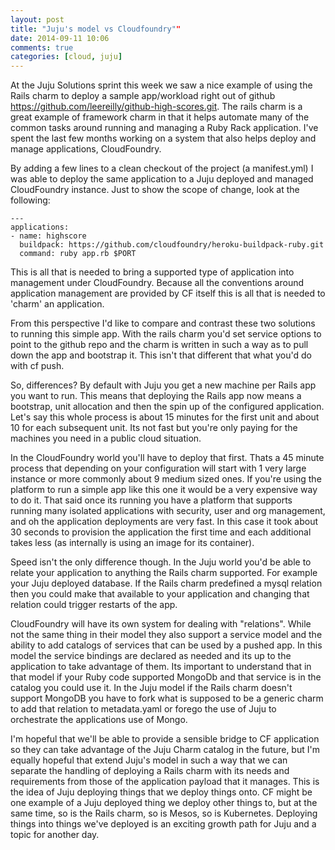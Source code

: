 ```yaml
---
layout: post
title: "Juju's model vs Cloudfoundry""
date: 2014-09-11 10:06
comments: true
categories: [cloud, juju]
---
```


At the Juju Solutions sprint this week we saw a nice example of using the Rails
charm to deploy a sample app/workload right out of github
<https://github.com/leereilly/github-high-scores.git>. The rails charm is a
great example of framework charm in that it helps automate many of the common
tasks around running and managing a Ruby Rack application. I've spent the last few
months working on a system that also helps deploy and manage applications,
CloudFoundry.

By adding a few lines to a clean checkout of the project (a manifest.yml) I was
able to deploy the same application to a Juju deployed and managed CloudFoundry
instance. Just to show the scope of change, look at the following:

    ---
    applications:
    - name: highscore
      buildpack: https://github.com/cloudfoundry/heroku-buildpack-ruby.git
      command: ruby app.rb $PORT


This is all that is needed to bring a supported type of application into
management under CloudFoundry. Because all the conventions around application
management are provided by CF itself this is all that is needed to 'charm' an
application.

From this perspective I'd like to compare and contrast these two solutions to
running this simple app. With the rails charm you'd set service options to
point to the github repo and the charm is written in such a way as to pull down
the app and bootstrap it. This isn't that different that what you'd do with cf
push.

So, differences? By default with Juju you get a new machine per Rails app you
want to run. This means that deploying the Rails app now means a bootstrap,
unit allocation and then the spin up of the configured application. Let's say
this whole process is about 15 minutes for the first unit and about 10 for each
subsequent unit. Its not fast but you're only paying for the machines you need
in a public cloud situation.

In the CloudFoundry world you'll have to deploy that first. Thats a 45 minute
process that depending on your configuration will start with 1 very large
instance or more commonly about 9 medium sized ones. If you're using the
platform to run a simple app like this one it would be a very expensive way to
do it. That said once its running you have a platform that supports running
many isolated applications with security, user and org management, and oh the
application deployments are very fast. In this case it took about 30 seconds to
provision the application the first time and each additional takes less (as
internally is using an image for its container).

Speed isn't the only difference though. In the Juju world you'd be able to
relate your application to anything the Rails charm supported. For example your
Juju deployed database. If the Rails charm predefined a mysql relation then you
could make that available to your application and changing that relation could
trigger restarts of the app.

CloudFoundry will have its own system for dealing with "relations". While not
the same thing in their model they also support a service model and the ability
to add catalogs of services that can be used by a pushed app. In this model the
service bindings are declared as needed and its up to the application to take
advantage of them. Its important to understand that in that model if your Ruby
code supported MongoDb and that service is in the catalog you could use it. In
the Juju model if the Rails charm doesn't support MongoDB you have to fork what
is supposed to be a generic charm to add that relation to metadata.yaml or
forego the use of Juju to orchestrate the applications use of Mongo.

I'm hopeful that we'll be able to provide a sensible bridge to CF application
so they can take advantage of the Juju Charm catalog in the future, but I'm
equally hopeful that extend Juju's model in such a way that we can separate the
handling of deploying a Rails charm with its needs and requirements from those
of the application payload that it manages. This is the idea of Juju deploying
things that we deploy things onto. CF might be one example of a Juju deployed
thing we deploy other things to, but at the same time, so is the Rails charm,
so is Mesos, so is Kubernetes. Deploying things into things we've deployed is
an exciting growth path for Juju and a topic for another day.
